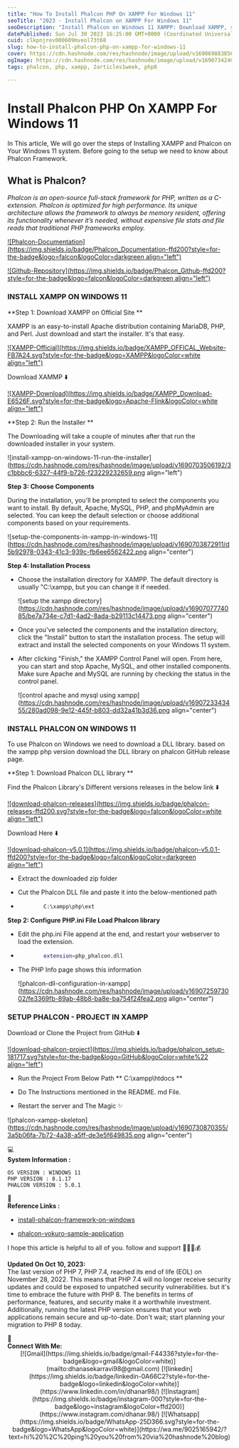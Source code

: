 ```yaml
---
title: "How To Install Phalcon PHP On XAMPP For Windows 11"
seoTitle: "2023 - Install Phalcon on XAMPP For Windows 11"
seoDescription: "Install Phalcon on Windows 11 XAMPP: Download XAMPP, select components, set directory, get Phalcon DLL, configure PHP.ini, create project"
datePublished: Sun Jul 30 2023 16:25:00 GMT+0000 (Coordinated Universal Time)
cuid: clkpnjrev000609mveol73t68
slug: how-to-install-phalcon-php-on-xampp-for-windows-11
cover: https://cdn.hashnode.com/res/hashnode/image/upload/v1690698838561/a0e441de-ebd4-4881-a7bb-d5c9cb6d064e.jpeg
ogImage: https://cdn.hashnode.com/res/hashnode/image/upload/v1690734240092/239cea2f-05d4-4374-a2d4-3080ec09bc4f.jpeg
tags: phalcon, php, xampp, 2articles1week, php8

---
```


# Install Phalcon PHP On XAMPP For Windows 11

In This article, We will go over the steps of Installing XAMPP and Phalcon on Your Windows 11 system. Before going to the setup we need to know about Phalcon Framework.

## What is Phalcon?

*Phalcon is an open-source full-stack framework for PHP, written as a C-extension. Phalcon is optimized for high performance. Its unique architecture allows the framework to always be memory resident, offering its functionality whenever it’s needed, without expensive file stats and file reads that traditional PHP frameworks employ.*

[![Phalcon-Documentation](https://img.shields.io/badge/Phalcon_Documentation-ffd200?style=for-the-badge&logo=falcon&logoColor=darkgreen align="left")](https://docs.phalcon.io/5.0/en/introduction)

[![Github-Repository](https://img.shields.io/badge/Phalcon_Github-ffd200?style=for-the-badge&logo=falcon&logoColor=darkgreen align="left")](https://github.com/phalcon/cphalcon)

### INSTALL XAMPP ON WINDOWS 11

\*\*Step 1: Download XAMPP on Official Site \*\*

XAMPP is an easy-to-install Apache distribution containing MariaDB, PHP, and Perl. Just download and start the installer. It's that easy.

[![XAMPP-Official](https://img.shields.io/badge/XAMPP_OFFICAL_Website-FB7A24.svg?style=for-the-badge&logo=XAMPP&logoColor=white align="left")](https://www.apachefriends.org/download.html)

Download XAMMP ⬇️

[![XAMPP-Download](https://img.shields.io/badge/XAMPP_Download-E6526F.svg?style=for-the-badge&logo=Apache-Flink&logoColor=white align="left")](https://sourceforge.net/projects/xampp/files/XAMPP%20Windows/8.1.17/xampp-windows-x64-8.1.17-0-VS16-installer.exe)

\*\*Step 2: Run the Installer \*\*

The Downloading will take a couple of minutes after that run the downloaded installer in your system.

![install-xampp-on-windows-11-run-the-installer](https://cdn.hashnode.com/res/hashnode/image/upload/v1690703506192/3c1bbbc6-6327-44f9-b726-f23229232659.png align="left")

**Step 3: Choose Components**

During the installation, you'll be prompted to select the components you want to install. By default, Apache, MySQL, PHP, and phpMyAdmin are selected. You can keep the default selection or choose additional components based on your requirements.

![setup-the-components-in-xampp-in-windows-11](https://cdn.hashnode.com/res/hashnode/image/upload/v1690703872911/d5b92978-0343-41c3-939c-fb6ee6562422.png align="center")

**Step 4: Installation Process**

* Choose the installation directory for XAMPP. The default directory is usually "C:\\xampp, but you can change it if needed.
    
    ![setup the xampp directory](https://cdn.hashnode.com/res/hashnode/image/upload/v1690707774085/be7a734e-c7d1-4ad2-8ada-b29113c14473.png align="center")
    
* Once you've selected the components and the installation directory, click the "Install" button to start the installation process. The setup will extract and install the selected components on your Windows 11 system.
    
* After clicking "Finish," the XAMPP Control Panel will open. From here, you can start and stop Apache, MySQL, and other installed components. Make sure Apache and MySQL are running by checking the status in the control panel.
    
    ![control apache and mysql using xampp](https://cdn.hashnode.com/res/hashnode/image/upload/v1690723343455/280ad098-9e12-445f-b803-dd32a41b3d36.png align="center")
    

### INSTALL PHALCON ON WINDOWS 11

To use Phalcon on Windows we need to download a DLL library. based on the xampp php version download the DLL library on phalcon GitHub release page.

\*\*Step 1: Download Phalcon DLL library \*\*

Find the Phalcon Library's Different versions releases in the below link ⬇️

[![download-phalcon-releases](https://img.shields.io/badge/phalcon-releases-ffd200.svg?style=for-the-badge&logo=falcon&logoColor=white align="left")](https://github.com/phalcon/cphalcon/releases)

Download Here ⬇️

[![download-phalcon-v5.0.1](https://img.shields.io/badge/phalcon-v5.0.1-ffd200?style=for-the-badge&logo=falcon&logoColor=darkgreen align="left")](https://github.com/phalcon/cphalcon/releases/download/v5.0.1/phalcon-php8.1-ts-windows2019-vs16-x64.zip)

* Extract the downloaded zip folder
    
* Cut the Phalcon DLL file and paste it into the below-mentioned path
    
* ```bash
          C:\xampp\php\ext
    ```
    

**Step 2: Configure PHP.ini File Load Phalcon library**

* Edit the php.ini File append at the end, and restart your webserver to load the extension.
    
* ```bash
          extension=php_phalcon.dll
    ```
    
* The PHP Info page shows this information
    
    ![phalcon-dll-configuration-in-xampp](https://cdn.hashnode.com/res/hashnode/image/upload/v1690725973002/fe3369fb-89ab-48b8-ba8e-ba754f24fea2.png align="center")
    

### SETUP PHALCON - PROJECT IN XAMPP

Download or Clone the Project from GitHub ⬇️

[![download-phalcon-project](https://img.shields.io/badge/phalcon_setup-181717.svg?style=for-the-badge&logo=GitHub&logoColor=white%22 align="left")](https://github.com/dhanar98/phalcon-skeleton-xampp)

* Run the Project From Below Path \*\* C:\\xampp\\htdocs \*\*
    
* Do The Instructions mentioned in the README. md File.
    
* Restart the server and The Magic ✨
    

![phalcon-xampp-skeleton](https://cdn.hashnode.com/res/hashnode/image/upload/v1690730870355/3a5b06fa-7b72-4a38-a5ff-de3e5f649835.png align="center")

<div data-node-type="callout">
<div data-node-type="callout-emoji">💻</div>
<div data-node-type="callout-text"><strong>System Information :</strong></div>
</div>

```plaintext
OS VERSION : WINDOWS 11
PHP VERSION : 8.1.17
PHALCON VERSION : 5.0.1
```

<div data-node-type="callout">
<div data-node-type="callout-emoji">🔗</div>
<div data-node-type="callout-text"><strong>Reference Links :</strong></div>
</div>

* [install-phalcon-framework-on-windows](https://phalcon.io/en-us/download/windows)
    
* [phalcon-vokuro-sample-application](https://github.com/niden/phalcon-vokuro/tree/master)
    

I hope this article is helpful to all of you. follow and support 💜💜💜💰

**Updated On Oct 10, 2023:**  
The last version of PHP 7, PHP 7.4, reached its end of life (EOL) on November 28, 2022. This means that PHP 7.4 will no longer receive security updates and could be exposed to unpatched security vulnerabilities. but it's time to embrace the future with PHP 8. The benefits in terms of performance, features, and security make it a worthwhile investment. Additionally, running the latest PHP version ensures that your web applications remain secure and up-to-date. Don't wait; start planning your migration to PHP 8 today.

<div data-node-type="callout">
<div data-node-type="callout-emoji">📱</div>
<div data-node-type="callout-text"><strong>Connect With Me:</strong></div>
</div>

<center>
[![Gmail](https://img.shields.io/badge/gmail-F44336?style=for-the-badge&logo=gmail&logoColor=white)](mailto:dhanasekarravi98@gmail.com)
[![linkedin](https://img.shields.io/badge/linkedin-0A66C2?style=for-the-badge&logo=linkedin&logoColor=white)](https://www.linkedin.com/in/dhanar98/)
[![Instagram](https://img.shields.io/badge/instagram-000?style=for-the-badge&logo=instagram&logoColor=ffd200)](https://www.instagram.com/dhanar.98/)
[![Whatsapp](https://img.shields.io/badge/WhatsApp-25D366.svg?style=for-the-badge&logo=WhatsApp&logoColor=white)](https://wa.me/9025165942/?text=hi%20%2C%20ping%20you%20from%20via%20hashnode%20blog)
</center>